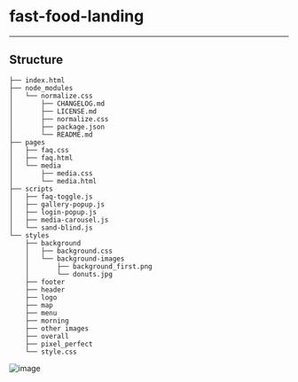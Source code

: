 fast-food-landing
===================
***


Structure 
-----------------------------------
```
├── index.html
├── node_modules
│   └── normalize.css
│       ├── CHANGELOG.md
│       ├── LICENSE.md
│       ├── normalize.css
│       ├── package.json
│       └── README.md
├── pages
│   ├── faq.css
│   ├── faq.html
│   └── media
│       ├── media.css
│       └── media.html
├── scripts
│   ├── faq-toggle.js
│   ├── gallery-popup.js
│   ├── login-popup.js
│   ├── media-carousel.js
│   └── sand-blind.js
└── styles
    ├── background
    │   ├── background.css
    │   └── background-images
    │       ├── background_first.png
    │       └── donuts.jpg
    ├── footer
    ├── header
    ├── logo
    ├── map
    ├── menu
    ├── morning
    ├── other images
    ├── overall
    ├── pixel_perfect
    └── style.css
```

![image](https://user-images.githubusercontent.com/25134996/197523831-7dc9b54c-50cd-4235-abc3-10d2e251430c.png)
